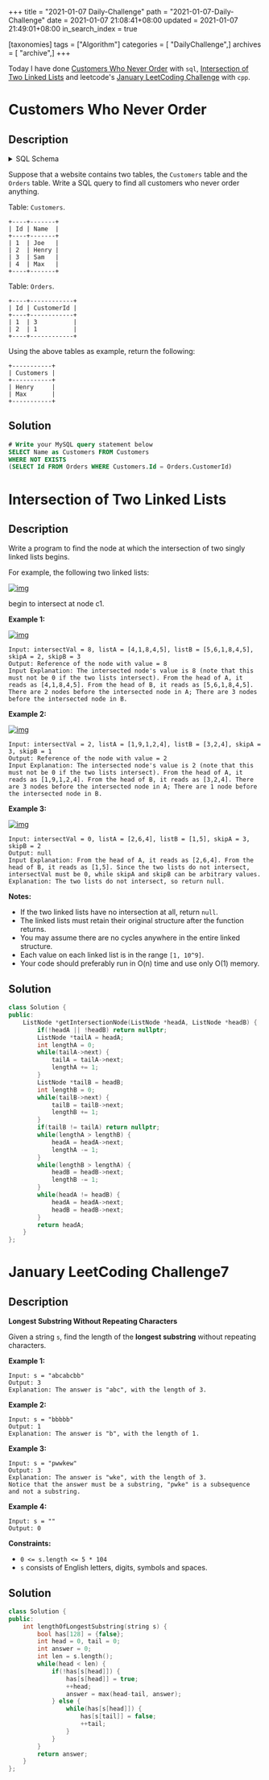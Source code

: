 +++
title = "2021-01-07 Daily-Challenge"
path = "2021-01-07-Daily-Challenge"
date = 2021-01-07 21:08:41+08:00
updated = 2021-01-07 21:49:01+08:00
in_search_index = true

[taxonomies]
tags = ["Algorithm"]
categories = [ "DailyChallenge",]
archives = [ "archive",]
+++

Today I have done [Customers Who Never Order](https://leetcode.com/problems/customers-who-never-order/) with `sql`, [Intersection of Two Linked Lists](https://leetcode.com/problems/intersection-of-two-linked-lists/) and leetcode's [January LeetCoding Challenge](https://leetcode.com/explore/challenge/card/january-leetcoding-challenge-2021/579/week-1-january-1st-january-7th/3595/) with `cpp`.

<!-- more -->

# Customers Who Never Order

## Description

<details><summary>SQL Schema</summary>
<pre style="background-color:#2b303b;"><code><span style="color:#c0c5ce;">Create table If Not Exists Customers (Id int, Name varchar(255))
Create table If Not Exists Orders (Id int, CustomerId int)
Truncate table Customers
insert into Customers (Id, Name) values ('1', 'Joe')
insert into Customers (Id, Name) values ('2', 'Henry')
insert into Customers (Id, Name) values ('3', 'Sam')
insert into Customers (Id, Name) values ('4', 'Max')
Truncate table Orders
insert into Orders (Id, CustomerId) values ('1', '3')
insert into Orders (Id, CustomerId) values ('2', '1')
</span></code></pre>
</details>

Suppose that a website contains two tables, the `Customers` table and the `Orders` table. Write a SQL query to find all customers who never order anything.

Table: `Customers`.

```
+----+-------+
| Id | Name  |
+----+-------+
| 1  | Joe   |
| 2  | Henry |
| 3  | Sam   |
| 4  | Max   |
+----+-------+
```

Table: `Orders`.

```
+----+------------+
| Id | CustomerId |
+----+------------+
| 1  | 3          |
| 2  | 1          |
+----+------------+
```

Using the above tables as example, return the following:

```
+-----------+
| Customers |
+-----------+
| Henry     |
| Max       |
+-----------+
```

## Solution

``` sql
# Write your MySQL query statement below
SELECT Name as Customers FROM Customers
WHERE NOT EXISTS
(SELECT Id FROM Orders WHERE Customers.Id = Orders.CustomerId)
```

# Intersection of Two Linked Lists

## Description

Write a program to find the node at which the intersection of two singly linked lists begins.

For example, the following two linked lists:

[![img](https://assets.leetcode.com/uploads/2018/12/13/160_statement.png)](https://assets.leetcode.com/uploads/2018/12/13/160_statement.png)

begin to intersect at node c1.

 

**Example 1:**

[![img](https://assets.leetcode.com/uploads/2020/06/29/160_example_1_1.png)](https://assets.leetcode.com/uploads/2020/06/29/160_example_1_1.png)

```
Input: intersectVal = 8, listA = [4,1,8,4,5], listB = [5,6,1,8,4,5], skipA = 2, skipB = 3
Output: Reference of the node with value = 8
Input Explanation: The intersected node's value is 8 (note that this must not be 0 if the two lists intersect). From the head of A, it reads as [4,1,8,4,5]. From the head of B, it reads as [5,6,1,8,4,5]. There are 2 nodes before the intersected node in A; There are 3 nodes before the intersected node in B.
```

 

**Example 2:**

[![img](https://assets.leetcode.com/uploads/2020/06/29/160_example_2.png)](https://assets.leetcode.com/uploads/2020/06/29/160_example_2.png)

```
Input: intersectVal = 2, listA = [1,9,1,2,4], listB = [3,2,4], skipA = 3, skipB = 1
Output: Reference of the node with value = 2
Input Explanation: The intersected node's value is 2 (note that this must not be 0 if the two lists intersect). From the head of A, it reads as [1,9,1,2,4]. From the head of B, it reads as [3,2,4]. There are 3 nodes before the intersected node in A; There are 1 node before the intersected node in B.
```

 

**Example 3:**

[![img](https://assets.leetcode.com/uploads/2018/12/13/160_example_3.png)](https://assets.leetcode.com/uploads/2018/12/13/160_example_3.png)

```
Input: intersectVal = 0, listA = [2,6,4], listB = [1,5], skipA = 3, skipB = 2
Output: null
Input Explanation: From the head of A, it reads as [2,6,4]. From the head of B, it reads as [1,5]. Since the two lists do not intersect, intersectVal must be 0, while skipA and skipB can be arbitrary values.
Explanation: The two lists do not intersect, so return null.
```

 

**Notes:**

- If the two linked lists have no intersection at all, return `null`.
- The linked lists must retain their original structure after the function returns.
- You may assume there are no cycles anywhere in the entire linked structure.
- Each value on each linked list is in the range `[1, 10^9]`.
- Your code should preferably run in O(n) time and use only O(1) memory.

## Solution

``` cpp
class Solution {
public:
    ListNode *getIntersectionNode(ListNode *headA, ListNode *headB) {
        if(!headA || !headB) return nullptr;
        ListNode *tailA = headA;
        int lengthA = 0;
        while(tailA->next) {
            tailA = tailA->next;
            lengthA += 1;
        }
        ListNode *tailB = headB;
        int lengthB = 0;
        while(tailB->next) {
            tailB = tailB->next;
            lengthB += 1;
        }
        if(tailB != tailA) return nullptr;
        while(lengthA > lengthB) {
            headA = headA->next;
            lengthA -= 1;
        }
        while(lengthB > lengthA) {
            headB = headB->next;
            lengthB -= 1;
        }
        while(headA != headB) {
            headA = headA->next;
            headB = headB->next;
        }
        return headA;
    }
};
```

# January LeetCoding Challenge7

## Description

**Longest Substring Without Repeating Characters**

Given a string `s`, find the length of the **longest substring** without repeating characters.

 

**Example 1:**

```
Input: s = "abcabcbb"
Output: 3
Explanation: The answer is "abc", with the length of 3.
```

**Example 2:**

```
Input: s = "bbbbb"
Output: 1
Explanation: The answer is "b", with the length of 1.
```

**Example 3:**

```
Input: s = "pwwkew"
Output: 3
Explanation: The answer is "wke", with the length of 3.
Notice that the answer must be a substring, "pwke" is a subsequence and not a substring.
```

**Example 4:**

```
Input: s = ""
Output: 0
```

 

**Constraints:**

- `0 <= s.length <= 5 * 104`
- `s` consists of English letters, digits, symbols and spaces.

## Solution

``` cpp
class Solution {
public:
    int lengthOfLongestSubstring(string s) {
        bool has[128] = {false};
        int head = 0, tail = 0;
        int answer = 0;
        int len = s.length();
        while(head < len) {
            if(!has[s[head]]) {
                has[s[head]] = true;
                ++head;
                answer = max(head-tail, answer);
            } else {
                while(has[s[head]]) {
                    has[s[tail]] = false;
                    ++tail;
                }
            }
        }
        return answer;
    }
};
```